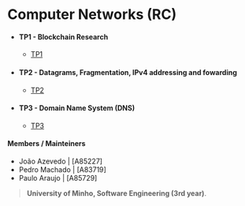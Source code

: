 # Computer Networks (RC)
- #### TP1 - Blockchain Research
    - [TP1](https://github.com/devzizu/Computer-Networks/blob/master/TP1/Blockchain_TP1_RC1920.pdf) 
- #### TP2 - Datagrams, Fragmentation, IPv4 addressing and fowarding
    - [TP2](https://github.com/devzizu/Computer-Networks/tree/master/TP2) 
- #### TP3 - Domain Name System (DNS)
    - [TP3](https://github.com/devzizu/CC-Projects-2020/tree/master/TP3) 
#### Members / Mainteiners 

- João Azevedo    | [A85227]
- Pedro Machado | [A83719]
- Paulo Araujo | [A85729]

>**University of Minho, Software Engineering (3rd year)**.
